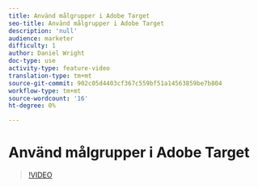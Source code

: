 ```yaml
---
title: Använd målgrupper i Adobe Target
seo-title: Använd målgrupper i Adobe Target
description: 'null'
audience: marketer
difficulty: 1
author: Daniel Wright
doc-type: use
activity-type: feature-video
translation-type: tm+mt
source-git-commit: 902c05d4403cf367c559bf51a14563859be7b804
workflow-type: tm+mt
source-wordcount: '16'
ht-degree: 0%

---
```



# Använd målgrupper i Adobe Target

>[!VIDEO](https://video.tv.adobe.com/v/17398/?quality=12)